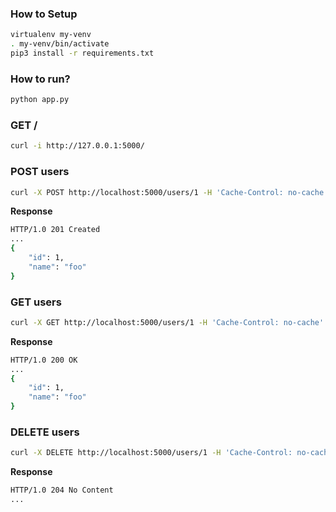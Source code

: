 ### How to Setup

```sh
virtualenv my-venv
. my-venv/bin/activate
pip3 install -r requirements.txt
```

### How to run?
```sh
python app.py
```

### GET /

```sh
curl -i http://127.0.0.1:5000/
```

### POST users

```sh
curl -X POST http://localhost:5000/users/1 -H 'Cache-Control: no-cache' -H 'Content-Type: application/json' -d '{"name":"foo"}'
```

__Response__

```sh
HTTP/1.0 201 Created
...
{
    "id": 1,
    "name": "foo"
}
```

### GET users

```sh
curl -X GET http://localhost:5000/users/1 -H 'Cache-Control: no-cache' -H 'Content-Type: application/json' 
```

__Response__

```sh
HTTP/1.0 200 OK
...
{
    "id": 1,
    "name": "foo"
}
```

### DELETE users

```sh
curl -X DELETE http://localhost:5000/users/1 -H 'Cache-Control: no-cache' -H 'Content-Type: application/json'
```

__Response__

```sh
HTTP/1.0 204 No Content
...
```
